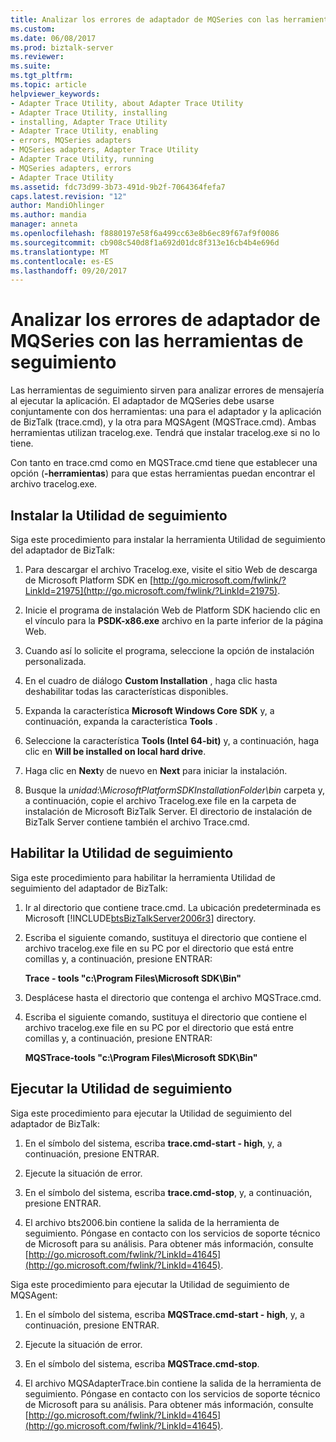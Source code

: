 ```yaml
---
title: Analizar los errores de adaptador de MQSeries con las herramientas de seguimiento | Documentos de Microsoft
ms.custom: 
ms.date: 06/08/2017
ms.prod: biztalk-server
ms.reviewer: 
ms.suite: 
ms.tgt_pltfrm: 
ms.topic: article
helpviewer_keywords:
- Adapter Trace Utility, about Adapter Trace Utility
- Adapter Trace Utility, installing
- installing, Adapter Trace Utility
- Adapter Trace Utility, enabling
- errors, MQSeries adapters
- MQSeries adapters, Adapter Trace Utility
- Adapter Trace Utility, running
- MQSeries adapters, errors
- Adapter Trace Utility
ms.assetid: fdc73d99-3b73-491d-9b2f-7064364fefa7
caps.latest.revision: "12"
author: MandiOhlinger
ms.author: mandia
manager: anneta
ms.openlocfilehash: f8880197e58f6a499cc63e8b6ec89f67af9f0086
ms.sourcegitcommit: cb908c540d8f1a692d01dc8f313e16cb4b4e696d
ms.translationtype: MT
ms.contentlocale: es-ES
ms.lasthandoff: 09/20/2017
---
```

# <a name="analyzing-mqseries-adapter-errors-with-the-trace-tools"></a>Analizar los errores de adaptador de MQSeries con las herramientas de seguimiento
Las herramientas de seguimiento sirven para analizar errores de mensajería al ejecutar la aplicación. El adaptador de MQSeries debe usarse conjuntamente con dos herramientas: una para el adaptador y la aplicación de BizTalk (trace.cmd), y la otra para MQSAgent (MQSTrace.cmd). Ambas herramientas utilizan tracelog.exe. Tendrá que instalar tracelog.exe si no lo tiene.  
  
 Con tanto en trace.cmd como en MQSTrace.cmd tiene que establecer una opción (**-herramientas**) para que estas herramientas puedan encontrar el archivo tracelog.exe.  
  
## <a name="install-the-trace-utility"></a>Instalar la Utilidad de seguimiento  
 Siga este procedimiento para instalar la herramienta Utilidad de seguimiento del adaptador de BizTalk:  
  
1.  Para descargar el archivo Tracelog.exe, visite el sitio Web de descarga de Microsoft Platform SDK en [http://go.microsoft.com/fwlink/?LinkId=21975](http://go.microsoft.com/fwlink/?LinkId=21975).  
  
2.  Inicie el programa de instalación Web de Platform SDK haciendo clic en el vínculo para la **PSDK-x86.exe** archivo en la parte inferior de la página Web.  
  
3.  Cuando así lo solicite el programa, seleccione la opción de instalación personalizada.  
  
4.  En el cuadro de diálogo **Custom Installation** , haga clic hasta deshabilitar todas las características disponibles.  
  
5.  Expanda la característica **Microsoft Windows Core SDK** y, a continuación, expanda la característica **Tools** .  
  
6.  Seleccione la característica **Tools (Intel 64-bit)** y, a continuación, haga clic en **Will be installed on local hard drive**.  
  
7.  Haga clic en **Next**y de nuevo en **Next** para iniciar la instalación.  
  
8.  Busque la *unidad*:\\*MicrosoftPlatformSDKInstallationFolder\bin* carpeta y, a continuación, copie el archivo Tracelog.exe file en la carpeta de instalación de Microsoft BizTalk Server. El directorio de instalación de BizTalk Server contiene también el archivo Trace.cmd.  
  
## <a name="enable-the-trace-utility"></a>Habilitar la Utilidad de seguimiento  
 Siga este procedimiento para habilitar la herramienta Utilidad de seguimiento del adaptador de BizTalk:  
  
1.  Ir al directorio que contiene trace.cmd. La ubicación predeterminada es Microsoft [!INCLUDE[btsBizTalkServer2006r3](../includes/btsbiztalkserver2006r3-md.md)] directory.  
  
2.  Escriba el siguiente comando, sustituya el directorio que contiene el archivo tracelog.exe file en su PC por el directorio que está entre comillas y, a continuación, presione ENTRAR:  
  
     **Trace - tools "c:\Program Files\Microsoft SDK\Bin"**  
  
3.  Desplácese hasta el directorio que contenga el archivo MQSTrace.cmd.  
  
4.  Escriba el siguiente comando, sustituya el directorio que contiene el archivo tracelog.exe file en su PC por el directorio que está entre comillas y, a continuación, presione ENTRAR:  
  
     **MQSTrace-tools "c:\Program Files\Microsoft SDK\Bin"**  
  
## <a name="run-the-trace-utility"></a>Ejecutar la Utilidad de seguimiento  
 Siga este procedimiento para ejecutar la Utilidad de seguimiento del adaptador de BizTalk:  
  
1.  En el símbolo del sistema, escriba **trace.cmd-start - high**, y, a continuación, presione ENTRAR.  
  
2.  Ejecute la situación de error.  
  
3.  En el símbolo del sistema, escriba **trace.cmd-stop**, y, a continuación, presione ENTRAR.  
  
4.  El archivo bts2006.bin contiene la salida de la herramienta de seguimiento. Póngase en contacto con los servicios de soporte técnico de Microsoft para su análisis. Para obtener más información, consulte [http://go.microsoft.com/fwlink/?LinkId=41645](http://go.microsoft.com/fwlink/?LinkId=41645).  
  
 Siga este procedimiento para ejecutar la Utilidad de seguimiento de MQSAgent:  
  
1.  En el símbolo del sistema, escriba **MQSTrace.cmd-start - high**, y, a continuación, presione ENTRAR.  
  
2.  Ejecute la situación de error.  
  
3.  En el símbolo del sistema, escriba **MQSTrace.cmd-stop**.  
  
4.  El archivo MQSAdapterTrace.bin contiene la salida de la herramienta de seguimiento. Póngase en contacto con los servicios de soporte técnico de Microsoft para su análisis. Para obtener más información, consulte [http://go.microsoft.com/fwlink/?LinkId=41645](http://go.microsoft.com/fwlink/?LinkId=41645).
